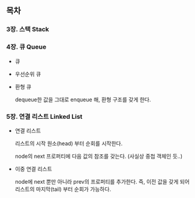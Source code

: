 ## 목차

### 3장. 스택 Stack

### 4장. 큐 Queue
- 큐

- 우선순위 큐

- 환형 큐

  dequeue한 값을 그대로 enqueue 해, 환형 구조를 갖게 한다.

### 5장. 연결 리스트 Linked List

- 연결 리스트

  리스트의 시작 원소(head) 부터 순회를 시작한다.

  node의 next 프로퍼티에 다음 값의 참조를 갖는다. (사실상 중첩 객체인 듯..)

- 이중 연결 리스트

  node에 next 뿐만 아니라 prev의 프로퍼티를 추가한다. 즉, 이전 값을 갖게 되어 리스트의 마지막(tail) 부터 순회가 가능하다.

